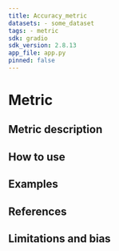 ```yaml
---
title: Accuracy_metric
datasets: - some_dataset
tags: - metric
sdk: gradio
sdk_version: 2.8.13
app_file: app.py
pinned: false
---
```


# Metric

## Metric description

## How to use

## Examples 

## References 

## Limitations and bias